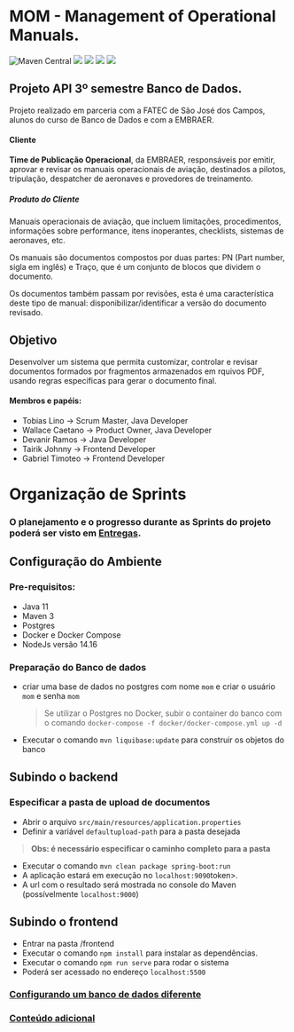 # MOM - Management of Operational Manuals.
![Maven Central](https://img.shields.io/maven-central/v/org.apache.maven/apache-maven)
![](https://img.shields.io/badge/java-jdk11-green)
![](https://img.shields.io/badge/postgres-13-blue)
![](https://img.shields.io/badge/spring--boot-2.4.3-brightgreen)
![](https://img.shields.io/badge/nodejs-14.16-darkgreen)
## Projeto API 3º semestre Banco de Dados.

Projeto realizado em parceria com a FATEC de São José dos Campos, alunos do curso de Banco de Dados e com a EMBRAER.

#### Cliente
**Time de Publicação Operacional**, da EMBRAER, responsáveis por emitir, aprovar e revisar os manuais operacionais de aviação, destinados a pilotos, tripulação, despatcher de aeronaves e provedores de treinamento.

##### Produto do Cliente
Manuais operacionais de aviação, que incluem limitações, procedimentos, informações sobre performance, itens inoperantes, checklists, sistemas de aeronaves, etc.

Os manuais são documentos compostos por duas partes: PN (Part number, sigla em inglês) e Traço, que é um conjunto de blocos que dividem o documento.

Os documentos também passam por revisões, esta é uma característica deste tipo de manual: disponibilizar/identificar a versão do documento revisado.

## Objetivo
Desenvolver um sistema que permita customizar, controlar e revisar documentos formados por fragmentos armazenados em rquivos PDF, usando regras específicas para gerar o documento final.

#### Membros e papéis:
- Tobias Lino      -> Scrum Master, Java Developer
- Wallace Caetano  -> Product Owner, Java Developer
- Devanir Ramos    -> Java Developer
- Tairik Johnny    -> Frontend Developer
- Gabriel Timoteo  -> Frontend Developer

# Organização de Sprints
### O planejamento e o progresso durante as Sprints do projeto poderá ser visto em [Entregas](https://github.com/API-FATEC/API_3sem_2021-01/wiki/Entregas).

## Configuração do Ambiente
### **Pre-requisitos:**
- Java 11
- Maven 3 
- Postgres
- Docker e Docker Compose
- NodeJs versão 14.16
### **Preparação do Banco de dados**
- criar uma base de dados no postgres com nome `mom` e criar o usuário `mom` e senha `mom`
  > Se utilizar o Postgres no Docker, subir o container do banco com o comando `docker-compose -f docker/docker-compose.yml up -d`
- Executar o comando `mvn liquibase:update` para construir os objetos do banco
## **Subindo o backend**

### **Especificar a pasta de upload de documentos**
- Abrir o arquivo `src/main/resources/application.properties`
- Definir a variável `defaultupload-path` para a pasta desejada

> **Obs: é necessário especificar o caminho completo para a pasta**
- Executar o comando `mvn clean package spring-boot:run`
- A aplicação estará em execução no `localhost:9090`token>.
- A url com o resultado será mostrada no console do Maven (possívelmente `localhost:9000`)
## **Subindo o frontend**
- Entrar na pasta /frontend
- Executar o comando `npm install` para instalar as dependências.
- Executar o comando `npm run serve` para rodar o sistema
- Poderá ser acessado no endereço `localhost:5500`

### [Configurando um banco de dados diferente](https://github.com/API-FATEC/API_3sem_2021-01/wiki/Configurando-outro-banco-de-dados)

### [Conteúdo adicional](https://github.com/API-FATEC/API_3sem_2021-01/wiki/Conte%C3%BAdo-Adicional)
